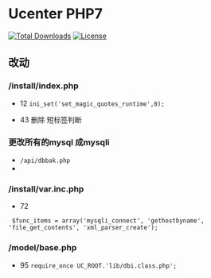 # Ucenter PHP7

[![Total Downloads](https://poser.pugx.org/laravel/framework/d/total.svg)](https://github.com/jinsoft/UcenterPro)
[![License](https://poser.pugx.org/laravel/framework/license.svg)](https://github.com/jinsoft/UcenterPro)


## 改动

### /install/index.php

 *  12    ```ini_set('set_magic_quotes_runtime',0);```
 
 *  43   删除 短标签判断
 
 
 
###   更改所有的mysql 成mysqli

*  ```/api/dbbak.php```
*   
 
 
 
 
 
 
 
 
 
 
 
 ### /install/var.inc.php
 
 * 72 
```
 $func_items = array('mysqli_connect', 'gethostbyname', 'file_get_contents', 'xml_parser_create');

```


### /model/base.php

* 95  ``` require_once UC_ROOT.'lib/dbi.class.php'; ```